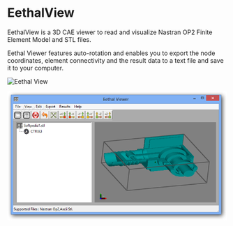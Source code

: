 # EethalView
EethalView is a 3D CAE viewer to read and visualize Nastran OP2 Finite Element Model and STL files.

Eethal Viewer features auto-rotation and enables you to export the node coordinates, element connectivity and the result data to a text file and save it to your computer.


![Eethal View](https://ibb.co/kJSMgd2)

![Eethal View](Eethal_Viewer_image.png)